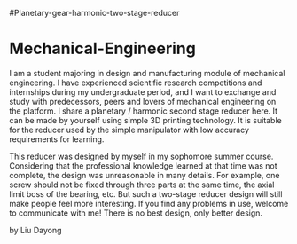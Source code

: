 #Planetary-gear-harmonic-two-stage-reducer
# Mechanical-Engineering


I am a student majoring in design and manufacturing module of mechanical engineering. I have experienced scientific research competitions and internships during my undergraduate period, and I want to exchange and study with predecessors, peers and lovers of mechanical engineering on the platform.
I share a planetary / harmonic second stage reducer here. It can be made by yourself using simple 3D printing technology. It is suitable for the reducer used by the simple manipulator with low accuracy requirements for learning.

This reducer was designed by myself in my sophomore summer course. Considering that the professional knowledge learned at that time was not complete, the design was unreasonable in many details. For example, one screw should not be fixed through three parts at the same time, the axial limit boss of the bearing, etc. But such a two-stage reducer design will still make people feel more interesting. If you find any problems in use, welcome to communicate with me! There is no best design, only better design.

by Liu Dayong
